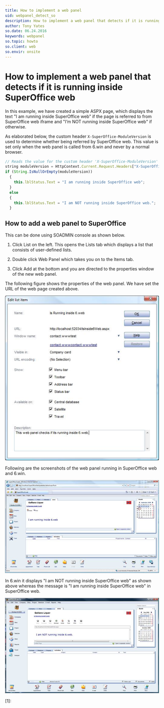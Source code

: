 ```yaml
---
title: How to implement a web panel
uid: webpanel_detect_so
description: How to implement a web panel that detects if it is running inside SuperOffice web
author: Tony Yates
so.date: 06.24.2016
keywords: webpanel
so.topic: howto
so.client: web
so.envir: onsite
---
```


# How to implement a web panel that detects if it is running inside SuperOffice web

In this example, we have created a simple ASPX page, which displays the text "I am running inside SuperOffice web" if the page is referred to from SuperOffice web iframe and "I’m NOT running inside SuperOffice web" if otherwise.

As elaborated below, the custom header `X-SuperOffice-ModuleVersion` is used to determine whether being referred by SuperOffice web. This value is set only when the web panel is called from 6.win and never by a normal browser.

```javascript
// Reads the value for the custom header 'X-SuperOffice-ModuleVersion'       
string moduleVersion = HttpContext.Current.Request.Headers["X-SuperOffice-ModuleVersion"];
if (String.IsNullOrEmpty(moduleVersion))
  {
    this.lblStatus.Text = "I am running inside SuperOffice web";
  }
  else
  {
    this.lblStatus.Text = "I am NOT running inside SuperOffice web.";
  }
 ```

## How to add a web panel to SuperOffice

This can be done using SOADMIN console as shown below.

1. Click List on the left. This opens the Lists tab which displays a list that consists of user-defined lists.

2. Double click Web Panel which takes you on to the Items tab.

3. Click Add at the bottom and you are directed to the properties window of the new web panel.

The following figure shows the properties of the web panel. We have set the URL of the web page created above.

![01][img1]

Following are the screenshots of the web panel running in SuperOffice web and 6.win.

![02][img2]

In 6.win it displays "I am NOT running inside SuperOffice web" as shown above whereas the message is "I am running inside SuperOffice web" in SuperOffice web.

![03][img3]

<!-- Referenced links -->
[1]:

<!-- Referenced images -->
[img1]: media/image001.jpg
[img2]: media/image003.jpg
[img3]: media/image002.jpg
